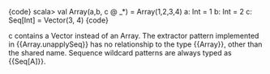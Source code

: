 {code}
scala> val Array(a,b, c @ _*) = Array(1,2,3,4)
a: Int = 1
b: Int = 2
c: Seq[Int] = Vector(3, 4)
{code}

c contains a Vector instead of an Array.
The extractor pattern implemented in {{Array.unapplySeq}} has no relationship to the type {{Array}}, other than the shared name. Sequence wildcard patterns are always typed as {{Seq[A]}}.
